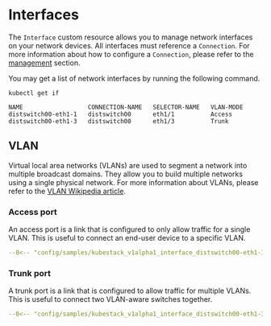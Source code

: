 # Interfaces

The `Interface` custom resource allows you to manage network interfaces on your network devices. All interfaces must reference a `Connection`. For more information about how to configure a `Connection`, please refer to the [management](../management.md) section.

You may get a list of network interfaces by running the following command.

```shell
kubectl get if
```

```text
NAME                  CONNECTION-NAME   SELECTOR-NAME   VLAN-MODE
distswitch00-eth1-1   distswitch00      eth1/1          Access
distswitch00-eth1-3   distswitch00      eth1/3          Trunk
```

## VLAN

Virtual local area networks (VLANs) are used to segment a network into multiple broadcast domains. They allow you to build multiple networks using a single physical network. For more information about VLANs, please refer to the [VLAN Wikipedia article](https://en.wikipedia.org/wiki/Virtual_LAN).

### Access port

An access port is a link that is configured to only allow traffic for a single VLAN. This is useful to connect an end-user device to a specific VLAN.

```yaml title="distswitch00-eth1-1.yaml"
--8<-- "config/samples/kubestack_v1alpha1_interface_distswitch00-eth1-1.yaml"
```

### Trunk port

A trunk port is a link that is configured to allow traffic for multiple VLANs. This is useful to connect two VLAN-aware switches together.

```yaml title="distswitch00-eth1-3.yaml"
--8<-- "config/samples/kubestack_v1alpha1_interface_distswitch00-eth1-3.yaml"
```
